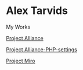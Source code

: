 # Alex Tarvids
My Works

[Project Alliance](https://AlexT899.github.io/Внутренняя_страница_сайта/index.html "Внутренняя_страница_сайта")

[Project Alliance-PHP-settings](https://AlexT899.github.io/Alliance/index.php "Настройка PHP")

[Project Miro](https://AlexT899.github.io/miro/index.html "Miro")
